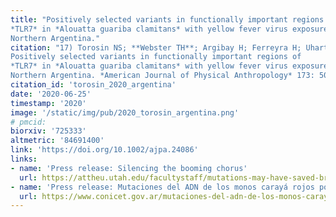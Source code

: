```yaml
---
title: "Positively selected variants in functionally important regions of
*TLR7* in *Alouatta guariba clamitans* with yellow fever virus exposure in
Northern Argentina."
citation: "17) Torosin NS; **Webster TH**; Argibay H; Ferreyra H; Uhart M; Agostini I; Knapp LA. 2020.
Positively selected variants in functionally important regions of
*TLR7* in *Alouatta guariba clamitans* with yellow fever virus exposure in
Northern Argentina. *American Journal of Physical Anthropology* 173: 50-60."
citation_id: 'torosin_2020_argentina'
date: '2020-06-25'
timestamp: '2020'
image: '/static/img/pub/2020_torosin_argentina.png'
# pmcid:
biorxiv: '725333'
altmetric: '84691400'
link: 'https://doi.org/10.1002/ajpa.24086'
links:
- name: 'Press release: Silencing the booming chorus'
  url: https://attheu.utah.edu/facultystaff/mutations-may-have-saved-brown-howlers-from-yellow-fever-virus/
- name: 'Press release: Mutaciones del ADN de los monos carayá rojos podrían haberlos salvado de la fiebre amarilla'
  url: https://www.conicet.gov.ar/mutaciones-del-adn-de-los-monos-caraya-rojos-podrian-haberlos-salvado-de-la-fiebre-amarilla/
---
```

